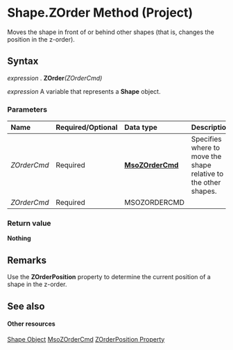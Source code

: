 
# Shape.ZOrder Method (Project)
Moves the shape in front of or behind other shapes (that is, changes the position in the z-order).

## Syntax

 _expression_ . **ZOrder**_(ZOrderCmd)_

 _expression_ A variable that represents a **Shape** object.


### Parameters



|**Name**|**Required/Optional**|**Data type**|**Description**|
|:-----|:-----|:-----|:-----|
| _ZOrderCmd_|Required| **[MsoZOrderCmd](http://msdn.microsoft.com/en-us/library/office/ff861432%28v=office.15%29)**|Specifies where to move the shape relative to the other shapes.|
| _ZOrderCmd_|Required|MSOZORDERCMD||

### Return value

 **Nothing**


## Remarks

Use the  **ZOrderPosition** property to determine the current position of a shape in the z-order.


## See also


#### Other resources


[Shape Object](d2b32bcd-5595-a4a7-9772-feb25fd0103a.md)
[MsoZOrderCmd](http://msdn.microsoft.com/en-us/library/office/ff861432%28v=office.15%29)
[ZOrderPosition Property](d9f0d46f-65b1-bb1f-cb75-ce4d7c3b3ab2.md)
